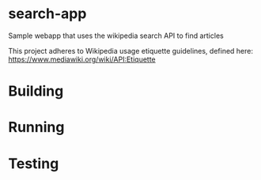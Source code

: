 # search-app
Sample webapp that uses the wikipedia search API to find articles

This project adheres to Wikipedia usage etiquette guidelines, defined
here: https://www.mediawiki.org/wiki/API:Etiquette

# Building

# Running

# Testing